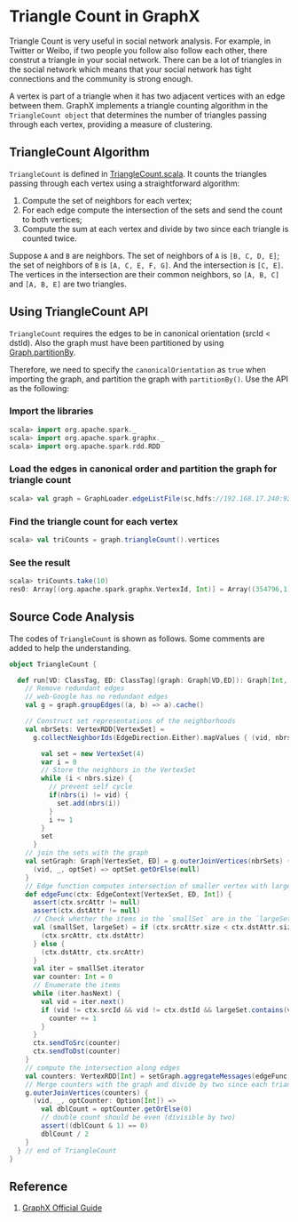 Triangle Count in GraphX
========================

Triangle Count is very useful in social network analysis. For example, in Twitter or Weibo, if two people you follow also follow each other, there construt a triangle in your social network. There can be a lot of triangles in the social network which means that your social network has tight connections and the community is strong enough.

A vertex is part of a triangle when it has two adjacent vertices with an edge between them. GraphX implements a triangle counting algorithm in the `TriangleCount object` that determines the number of triangles passing through each vertex, providing a measure of clustering.

TriangleCount Algorithm
-----------------------

`TriangleCount` is defined in [TriangleCount.scala]. It counts the triangles passing through each vertex using a straightforward algorithm:

1. Compute the set of neighbors for each vertex;
2. For each edge compute the intersection of the sets and send the count to both vertices;
3. Compute the sum at each vertex and divide by two since each triangle is counted twice.

Suppose `A` and `B` are neighbors. The set of neighbors of `A` is `[B, C, D, E]`; the set of neighbors of `B` is `[A, C, E, F, G]`. And the intersection is `[C, E]`. The vertices in the intersection are their common neighbors, so `[A, B, C]` and `[A, B, E]` are two triangles.

[TriangleCount.scala]:https://github.com/apache/spark/blob/master/graphx/src/main/scala/org/apache/spark/graphx/lib/TriangleCount.scala#L1

Using TriangleCount API
-----------------------

`TriangleCount` requires the edges to be in canonical orientation (srcId < dstId). Also the graph must have been partitioned by using [Graph.partitionBy].

Therefore, we need to specify the `canonicalOrientation` as `true` when importing the graph, and partition the graph with `partitionBy()`. Use the API as the following:

### Import the libraries

```scala
scala> import org.apache.spark._
scala> import org.apache.spark.graphx._
scala> import org.apache.spark.rdd.RDD
```

### Load the edges in canonical order and partition the graph for triangle count  
```scala
scala> val graph = GraphLoader.edgeListFile(sc,hdfs://192.168.17.240:9222/input/yuhc/web-Google/web-google.txt",true).partitionBy(PartitionStrategy.RandomVertexCut)
```

### Find the triangle count for each vertex

```scala
scala> val triCounts = graph.triangleCount().vertices
```

### See the result

```scala
scala> triCounts.take(10)
res0: Array[(org.apache.spark.graphx.VertexId, Int)] = Array((354796,1), (672890,0), (129434,1), (194402,2), (199516,163), (332918,6), (170792,24), (386896,129), (691634,566), (513652,1))
```

[Graph.partitionBy]:http://spark.apache.org/docs/latest/api/scala/index.html#org.apache.spark.graphx.Graph@partitionBy(PartitionStrategy):Graph[VD,ED]


Source Code Analysis
--------------------

The codes of `TriangleCount` is shown as follows. Some comments are added to help the understanding.

```scala
object TriangleCount {

  def run[VD: ClassTag, ED: ClassTag](graph: Graph[VD,ED]): Graph[Int, ED] = {
    // Remove redundant edges
    // web-Google has no redundant edges
    val g = graph.groupEdges((a, b) => a).cache()

    // Construct set representations of the neighborhoods
    val nbrSets: VertexRDD[VertexSet] =
      g.collectNeighborIds(EdgeDirection.Either).mapValues { (vid, nbrs) =>

        val set = new VertexSet(4)
        var i = 0
        // Store the neighbors in the VertexSet
        while (i < nbrs.size) {
          // prevent self cycle
          if(nbrs(i) != vid) {
            set.add(nbrs(i))
          }
          i += 1
        }
        set
      }
    // join the sets with the graph
    val setGraph: Graph[VertexSet, ED] = g.outerJoinVertices(nbrSets) {
      (vid, _, optSet) => optSet.getOrElse(null)
    }
    // Edge function computes intersection of smaller vertex with larger vertex
    def edgeFunc(ctx: EdgeContext[VertexSet, ED, Int]) {
      assert(ctx.srcAttr != null)
      assert(ctx.dstAttr != null)
      // Check whether the items in the `smallSet` are in the `largeSet`
      val (smallSet, largeSet) = if (ctx.srcAttr.size < ctx.dstAttr.size) {
        (ctx.srcAttr, ctx.dstAttr)
      } else {
        (ctx.dstAttr, ctx.srcAttr)
      }
      val iter = smallSet.iterator
      var counter: Int = 0
      // Enumerate the items
      while (iter.hasNext) {
        val vid = iter.next()
        if (vid != ctx.srcId && vid != ctx.dstId && largeSet.contains(vid)) {
          counter += 1
        }
      }
      ctx.sendToSrc(counter)
      ctx.sendToDst(counter)
    }
    // compute the intersection along edges
    val counters: VertexRDD[Int] = setGraph.aggregateMessages(edgeFunc, _ + _)
    // Merge counters with the graph and divide by two since each triangle is counted twice
    g.outerJoinVertices(counters) {
      (vid, _, optCounter: Option[Int]) =>
        val dblCount = optCounter.getOrElse(0)
        // double count should be even (divisible by two)
        assert((dblCount & 1) == 0)
        dblCount / 2
    }
  } // end of TriangleCount
}
```


Reference
---------

1. [GraphX Official Guide](http://spark.apache.org/docs/latest/graphx-programming-guide.html#triangle-counting)
